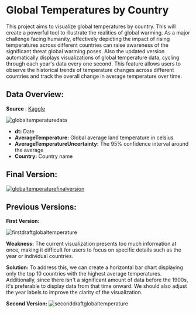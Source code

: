 # Global Temperatures by Country

This project aims to visualize global temperatures by country. This will create a powerful tool to illustrate the realities of global warming. As a major challenge facing humanity, effectively depicting the impact of rising temperatures across different countries can raise awareness of the significant threat global warming poses.
Also the updated version automatically displays visualizations of global temperature data, cycling through each year's data every one second. This feature allows users to observe the historical trends of temperature changes across different countries and track the overall change in average temperature over time.

## Data Overview:
**Source** : [Kaggle](https://www.kaggle.com/datasets/berkeleyearth/climate-change-earth-surface-temperature-data/data)

![globaltemperaturedata](https://github.com/goyoju/Global_Temperatures_Visualization/assets/61122366/116cb607-ffe2-4295-b39c-e149e01979d7)

- **dt:** Date
- **AverageTemperature:** Global average land temperature in celsius
- **AverageTemperatureUncertainty:** The 95% confidence interval around the average
- **Country:** Country name


## Final Version:
[![globaltemperaturefinalversion](https://github.com/goyoju/Global_Temperatures_Visualization/assets/61122366/f5d59242-2615-4bfa-be02-856c61eb546e)
](https://github.com/goyoju/Global_Temperatures_Visualization/assets/61122366/0de9958d-6462-4073-ba20-9321bc2cfc0f
)


## Previous Versions:
**First Version:**

![firstdraftglobaltemperature](https://github.com/goyoju/Global_Temperatures_Visualization/assets/61122366/6ab48746-97c7-4116-a9c4-ff8279a91a2c)

**Weakness:** The current visualization presents too much information at once, making it difficult for users to focus on specific details such as the year or individual countries. 

**Solution:** To address this, we can create a horizontal bar chart displaying only the top 10 countries with the highest average temperatures. Additionally, since there isn't a significant amount of data before the 1900s, it's preferable to display data from that time onward. We should also adjust the year labels to improve the clarity of the visualization.

**Second Version:**
![seconddraftglobaltemperature](https://github.com/goyoju/Global_Temperatures_Visualization/assets/61122366/5e81c929-02e2-4828-b1b2-c37bd22e241e)


